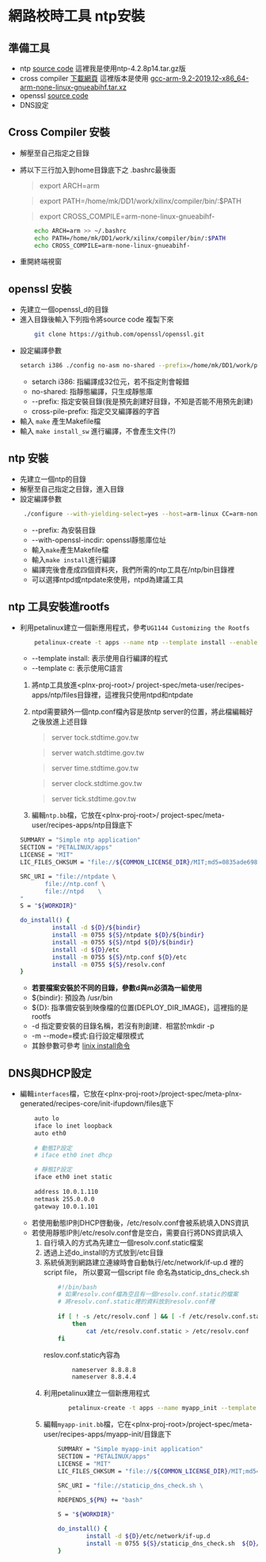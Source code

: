 # 網路校時工具 ntp安裝

## 準備工具 ##
  - ntp [source code](http://www.ntp.org/downloads.html) 這裡我是使用ntp-4.2.8p14.tar.gz版
  - cross compiler [下載網頁](https://developer.arm.com/tools-and-software/open-source-software/developer-tools/gnu-toolchain/gnu-a/downloads) 這裡版本是使用 [gcc-arm-9.2-2019.12-x86_64-arm-none-linux-gnueabihf.tar.xz](https://developer.arm.com/-/media/Files/downloads/gnu-a/9.2-2019.12/binrel/gcc-arm-9.2-2019.12-x86_64-arm-none-linux-gnueabihf.tar.xz?revision=fed31ee5-2ed7-40c8-9e0e-474299a3c4ac&la=en&hash=76DAF56606E7CB66CC5B5B33D8FB90D9F24C9D20)
  - openssl [source code](https://github.com/openssl/openssl.git)
  - DNS設定

## Cross Compiler 安裝
-  解壓至自己指定之目錄
-  將以下三行加入到home目錄底下之 .bashrc最後面  
   >export ARCH=arm 

    >export PATH=/home/mk/DD1/work/xilinx/compiler/bin/:$PATH 

    >export CROSS_COMPILE=arm-none-linux-gnueabihf-
     ``` bash
         echo ARCH=arm >> ~/.bashrc
         echo PATH=/home/mk/DD1/work/xilinx/compiler/bin/:$PATH 
         echo CROSS_COMPILE=arm-none-linux-gnueabihf-
     ```
- 重開終端視窗
  
## openssl 安裝
- 先建立一個openssl_d的目錄
- 進入目錄後輸入下列指令將source code 複製下來
    ```  bash
        git clone https://github.com/openssl/openssl.git 
    ```
-  設定編譯參數
    ```bash
    setarch i386 ./config no-asm no-shared --prefix=/home/mk/DD1/work/playground/openssl --cross-compile-prefix=arm-none-linux-gnueabihf-
    ```
    - setarch i386: 指編譯成32位元，若不指定則會報錯
    - no-shared: 指靜態編譯，只生成靜態庫
    - \--prefix: 指定安裝目錄(我是預先創建好目錄，不知是否能不用預先創建)
    - cross-pile-prefix: 指定交叉編譯器的字首
- 輸入 `make` 產生Makefile檔
- 輸入 `make install_sw` 進行編譯，不會產生文件(?)

## ntp 安裝
- 先建立一個ntp的目錄
- 解壓至自己指定之目錄，進入目錄
-  設定編譯參數
   ```bash
    ./configure --with-yielding-select=yes --host=arm-linux CC=arm-none-linux-gnueabihf-gcc --prefix=/home/mk/DD1/work/playground/ntp/ --with-openssl-incdir=/home/mk/DD1/work/playground/openssl/include
   ```
    - \--prefix: 為安裝目錄
    - \--with-openssl-incdir: openssl靜態庫位址
    - 輸入`make`產生Makefile檔
    - 輸入`make install`進行編譯
    - 編譯完後會產成四個資料夾，我們所需的ntp工具在/ntp/bin目錄裡
    - 可以選擇ntpd或ntpdate來使用，ntpd為建議工具

## ntp 工具安裝進rootfs
- 利用petalinux建立一個新應用程式，參考`UG1144 Customizing the Rootfs`
    ```bash
        petalinux-create -t apps --name ntp --template install --enable
    ```
    - \--template install: 表示使用自行編譯的程式
    - \--template c: 表示使用C語言
  
  1. 將ntp工具放進\<plnx-proj-root>/ project-spec/meta-user/recipes-apps/ntp/files目錄裡，這裡我只使用ntpd和ntpdate
  2. ntpd需要額外一個ntp.conf檔內容是放ntp server的位置，將此檔編輯好之後放進上述目錄
      > server tock.stdtime.gov.tw

      > server watch.stdtime.gov.tw

      > server time.stdtime.gov.tw

      > server clock.stdtime.gov.tw

      > server tick.stdtime.gov.tw
   3. 編輯`ntp.bb`檔，它放在\<plnx-proj-root>/ project-spec/meta-user/recipes-apps/ntp目錄底下
    ```bash
    SUMMARY = "Simple ntp application"
    SECTION = "PETALINUX/apps"
    LICENSE = "MIT"
    LIC_FILES_CHKSUM = "file://${COMMON_LICENSE_DIR}/MIT;md5=0835ade698e0bcf8506ecda2f7b4f302"

    SRC_URI = "file://ntpdate \
           file://ntp.conf \
           file://ntpd    \		
	"
    S = "${WORKDIR}"

    do_install() {
	         install -d ${D}/${bindir}
	         install -m 0755 ${S}/ntpdate ${D}/${bindir}
	         install -m 0755 ${S}/ntpd ${D}/${bindir}
             install -d ${D}/etc
             install -m 0755 ${S}/ntp.conf ${D}/etc
             install -m 0755 ${S}/resolv.conf
    }
    ```
  - __若要檔案安裝於不同的目錄，參數d與m必須為一組使用__    
  - ${bindir}: 預設為 /usr/bin
  - ${D}: 指準備安裝到映像檔的位置(DEPLOY_DIR_IMAGE)，這裡指的是rootfs
  -  \-d 指定要安裝的目錄名稱，若沒有則創建．相當於mkdir -p
  -  \-m --mode=模式:自行設定權限模式
  -  其餘參數可參考 [linix install命令](https://man.linuxde.net/install) 
   
## DNS與DHCP設定
- 編輯`interfaces`檔，它放在\<plnx-proj-root>/project-spec/meta-plnx-generated/recipes-core/init-ifupdown/files底下
    ```bash
        auto lo
        iface lo inet loopback
        auto eth0
        
        # 動態IP設定
        # iface eth0 inet dhcp

        # 靜態IP設定
        iface eth0 inet static
	    
        address 10.0.1.110
	    netmask 255.0.0.0
	    gateway 10.0.1.101
    ```
    - 若使用動態IP則DHCP啓動後，/etc/resolv.conf會被系統填入DNS資訊
    - 若使用靜態IP則/etc/resolv.conf會是空白，需要自行將DNS資訊填入
      1. 自行填入的方式為先建立一個resolv.conf.static檔案
      2. 透過上述do_install的方式放到/etc目錄
      3. 系統偵測到網路建立連線時會自動執行/etc/network/if-up.d 裡的script file， 所以要寫一個script file 命名為staticip_dns_check.sh
            ```bash
                #!/bin/bash
                # 如果resolv.conf檔為空且有一個resolv.conf.static的檔案
                # 將resolv.conf.static裡的資料放到resolv.conf裡
                
                if [ ! -s /etc/resolv.conf ] && [ -f /etc/resolv.conf.static ]
                    then
                        cat /etc/resolv.conf.static > /etc/resolv.conf
                fi
            ```
            reslov.conf.static內容為
            ```bash
                    nameserver 8.8.8.8
                    nameserver 8.8.4.4    
            ```        
      4.  利用petalinux建立一個新應用程式
             ```bash
                    petalinux-create -t apps --name myapp_init --template install --enable
            ```
      5. 編輯`myapp-init.bb`檔，它在\<plnx-proj-root>/project-spec/meta-user/recipes-apps/myapp-init/目錄底下
            ```bash
                SUMMARY = "Simple myapp-init application"
                SECTION = "PETALINUX/apps"
                LICENSE = "MIT"
                LIC_FILES_CHKSUM = "file://${COMMON_LICENSE_DIR}/MIT;md5=0835ade698e0bcf8506ecda2f7b4f302"

                SRC_URI = "file://staticip_dns_check.sh \	
                "
                RDEPENDS_${PN} += "bash"

                S = "${WORKDIR}"

                do_install() {
                	    install -d ${D}/etc/network/if-up.d
                        install -m 0755 ${S}/staticip_dns_check.sh	${D}/etc/network/if-up.d
                }
            ``` 


